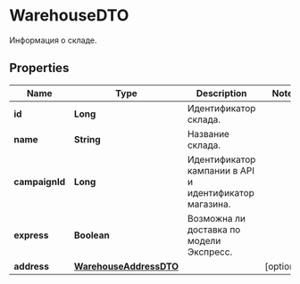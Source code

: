

# WarehouseDTO

Информация о складе.

## Properties

Name | Type | Description | Notes
------------ | ------------- | ------------- | -------------
**id** | **Long** | Идентификатор склада. | 
**name** | **String** | Название склада. | 
**campaignId** | **Long** | Идентификатор кампании в API и идентификатор магазина. | 
**express** | **Boolean** | Возможна ли доставка по модели Экспресс. | 
**address** | [**WarehouseAddressDTO**](WarehouseAddressDTO.md) |  |  [optional]



